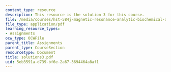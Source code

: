 ```yaml
---
content_type: resource
description: This resource is the solution 3 for this course.
file: /media/courses/hst-584j-magnetic-resonance-analytic-biochemical-and-imaging-techniques-spring-2006/5eb3591ad739bf6e2a673694464a8af1_solutions3.pdf
file_type: application/pdf
learning_resource_types:
- Assignments
ocw_type: OCWFile
parent_title: Assignments
parent_type: CourseSection
resourcetype: Document
title: solutions3.pdf
uid: 5eb3591a-d739-bf6e-2a67-3694464a8af1
---
```

